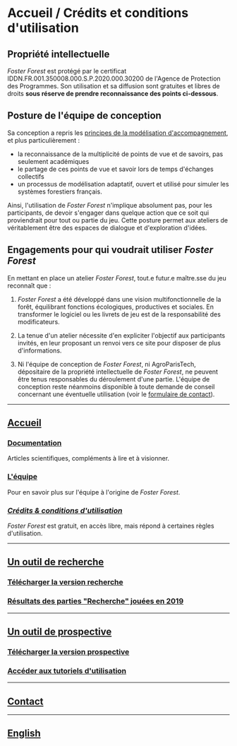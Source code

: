 # Accueil / Crédits et conditions d'utilisation

## Propriété intellectuelle

_Foster Forest_ est protégé par le certificat IDDN.FR.001.350008.000.S.P.2020.000.30200 de l'Agence de Protection des Programmes. Son utilisation et sa diffusion sont gratuites et libres de droits **sous réserve de prendre reconnaissance des points ci-dessous**.

## Posture de l'équipe de conception

Sa conception a repris les [principes de la modélisation d'accompagnement](https://collaboratif.cirad.fr/alfresco/s/d/workspace/SpacesStore/38509a15-6a43-42f8-9cf8-7c31370d2cc4/Leteurtre_2013_ComMod.pdf), et plus particulièrement :
- la reconnaissance de la multiplicité de points de vue et de savoirs, pas seulement académiques
- le partage de ces points de vue et savoir lors de  temps d'échanges  collectifs
- un processus de modélisation adaptatif, ouvert et utilisé pour simuler les systèmes forestiers français.

Ainsi, l'utilisation de _Foster Forest_ n'implique absolument pas, pour les participants, de devoir s'engager dans quelque action que ce soit qui proviendrait pour tout ou partie du jeu. Cette posture permet aux ateliers de véritablement être des espaces de dialogue et d'exploration d'idées.
 
## Engagements pour qui voudrait utiliser _Foster Forest_

En mettant en place un atelier _Foster Forest_, tout.e futur.e maître.sse du jeu reconnaît que :

1. _Foster Forest_ a été développé dans une vision multifonctionnelle de la forêt, équilibrant fonctions écologiques, productives et sociales. En transformer le logiciel ou les livrets de jeu est de la responsabilité des modificateurs.

2. La tenue d'un atelier nécessite d'en expliciter l'objectif aux participants invités, en leur proposant un renvoi vers ce site pour disposer de plus d'informations.

3. Ni l'équipe de conception de _Foster Forest_, ni AgroParisTech, dépositaire de la propriété intellectuelle de _Foster Forest_, ne peuvent être tenus responsables du déroulement d'une partie. L'équipe de conception reste néanmoins disponible à toute demande de conseil concernant une éventuelle utilisation (voir le [formulaire de contact](https://timotheefouqueray.github.io/fosterforest/contact)).



***

## [Accueil](https://timotheefouqueray.github.io/fosterforest/README)
### [Documentation](https://timotheefouqueray.github.io/fosterforest/home/documentation)
Articles scientifiques, compléments à lire et à visionner.
### [L'équipe](https://timotheefouqueray.github.io/fosterforest/home/equipe)
Pour en savoir plus sur l'équipe à l'origine de _Foster Forest_.
### *[Crédits & conditions d'utilisation](https://timotheefouqueray.github.io/fosterforest/home/credits-utilisation)*
_Foster Forest_ est gratuit, en accès libre, mais répond à certaines règles d'utilisation.

***
## [Un outil de recherche](https://timotheefouqueray.github.io/fosterforest/recherche/recherche)
### [Télécharger la version recherche](https://timotheefouqueray.github.io/fosterforest/recherche/telecharger-recherche)
### [Résultats des parties "Recherche" jouées en 2019](https://timotheefouqueray.github.io/fosterforest/recherche/results-quelques-mots)

***
## [Un outil de prospective](https://timotheefouqueray.github.io/fosterforest/prospective/prospective)
### [Télécharger la version prospective](https://timotheefouqueray.github.io/fosterforest/prospective/telecharger-prospective)
### [Accéder aux tutoriels d'utilisation](https://timotheefouqueray.github.io/fosterforest/prospective/tutoriels)

***
## [Contact](https://timotheefouqueray.github.io/fosterforest/contact)

***
## [English](https://timotheefouqueray.github.io/fosterforest/english/home-eng)
